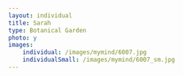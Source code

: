 ```yaml
---
layout: individual
title: Sarah
type: Botanical Garden
photo: y
images:
    individual: /images/mymind/6007.jpg
    individualSmall: /images/mymind/6007_sm.jpg
---
```


